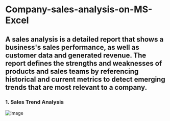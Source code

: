 # Company-sales-analysis-on-MS-Excel
## A sales analysis is a detailed report that shows a business's sales performance, as well as customer data and generated revenue. The report defines the strengths and weaknesses of products and sales teams by referencing historical and current metrics to detect emerging trends that are most relevant to a company.
### 1. Sales Trend Analysis
![image](https://user-images.githubusercontent.com/53226036/172613252-ec2271cf-0c4a-4e6a-b1dd-73492037add4.png)

